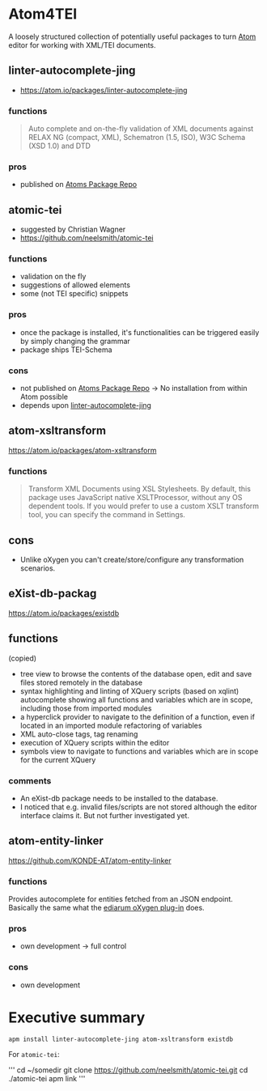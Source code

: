 # Atom4TEI

A loosely structured collection of potentially useful packages to turn [Atom](https://atom.io/) editor for working with XML/TEI documents.

## linter-autocomplete-jing

* https://atom.io/packages/linter-autocomplete-jing

### functions
> Auto complete and on-the-fly validation of XML documents against RELAX NG (compact, XML), Schematron (1.5, ISO), W3C Schema (XSD 1.0) and DTD

### pros
* published on [Atoms Package Repo](https://atom.io/packages)


## atomic-tei

* suggested by Christian Wagner
* https://github.com/neelsmith/atomic-tei

### functions

* validation on the fly
* suggestions of allowed elements
* some (not TEI specific) snippets

### pros

* once the package is installed, it's functionalities can be triggered easily by simply changing the grammar
* package ships TEI-Schema

### cons

* not published on [Atoms Package Repo](https://atom.io/packages) -> No installation from within Atom possible
* depends upon [linter-autocomplete-jing](https://github.com/aerhard/linter-autocomplete-jing)

## atom-xsltransform

https://atom.io/packages/atom-xsltransform

### functions
>Transform XML Documents using XSL Stylesheets.
By default, this package uses JavaScript native XSLTProcessor, without any OS dependent tools.
If you would prefer to use a custom XSLT transform tool, you can specify the command in Settings.

## cons
* Unlike oXygen you can't create/store/configure any transformation scenarios.

## eXist-db-packag

https://atom.io/packages/existdb

## functions
(copied)
* tree view to browse the contents of the database
open, edit and save files stored remotely in the database
* syntax highlighting and linting of XQuery scripts (based on xqlint)
autocomplete showing all functions and variables which are in scope, including those from imported modules
* a hyperclick provider to navigate to the definition of a function, even if located in an imported module
refactoring of variables
* XML auto-close tags, tag renaming
* execution of XQuery scripts within the editor
* symbols view to navigate to functions and variables which are in scope for the current XQuery

### comments

* An eXist-db package needs to be installed to the database.
* I noticed that e.g. invalid files/scripts are not stored although the editor interface claims it. But not further investigated yet.

## atom-entity-linker

https://github.com/KONDE-AT/atom-entity-linker

### functions

Provides autocomplete for entities fetched from an JSON endpoint. Basically the same what the [ediarum oXygen plug-in](https://github.com/telota/ediarum/) does.

### pros

* own development -> full control

### cons

* own development

# Executive summary

```apm install linter-autocomplete-jing atom-xsltransform existdb```

For `atomic-tei`: 

''' 
cd ~/somedir
git clone https://github.com/neelsmith/atomic-tei.git
cd ./atomic-tei
apm link
''' 
